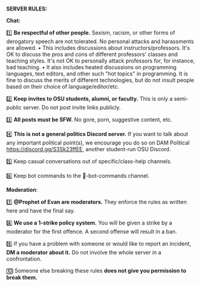 **SERVER RULES:**

**Chat:**

1️⃣  **Be respectful of other people.** Sexism, racism, or other forms of derogatory speech are not tolerated. No personal attacks and harassments are allowed.
    • This includes discussions about instructors/professors. It's OK to discuss the pros and cons of different professors' classes and teaching styles. It's not OK to personally attack professors for, for instance, bad teaching.
    • It also includes heated discussions on programming languages, text editors, and other such "hot topics" in programming. It is fine to discuss the merits of different technologies, but do not insult people based on their choice of language/editor/etc.

2️⃣  **Keep invites to OSU students, alumni, or faculty.** This is only a semi-public server. Do not post invite links publicly.

3️⃣  **All posts must be SFW.** No gore, porn, suggestive content, etc.

4️⃣  **This is not a general politics Discord server.** If you want to talk about any important political point(s), we encourage you do so on DAM Political <https://discord.gg/S3Sk23ffEE>, another student-run OSU Discord.

5️⃣  Keep casual conversations out of specific/class-help channels.

6️⃣  Keep bot commands to the 🤖-bot-commands channel.

**Moderation**:

7️⃣  **@Prophet of Evan are moderators.** They enforce the rules as written here and have the final say.

8️⃣  **We use a 1-strike policy system.** You will be given a strike by a moderator for the first offence. A second offense will result in a ban.

9️⃣  If you have a problem with someone or would like to report an incident, **DM a moderator about it.** Do not involve the whole server in a confrontation.

🔟  Someone else breaking these rules **does not give you permission to break them.**
